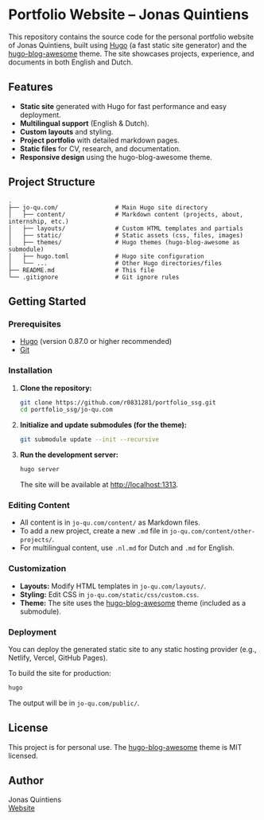 # Portfolio Website – Jonas Quintiens

This repository contains the source code for the personal portfolio website of Jonas Quintiens, built using [Hugo](https://gohugo.io/) (a fast static site generator) and the [hugo-blog-awesome](https://github.com/hugo-sid/hugo-blog-awesome) theme. The site showcases projects, experience, and documents in both English and Dutch.

## Features

- **Static site** generated with Hugo for fast performance and easy deployment.
- **Multilingual support** (English & Dutch).
- **Custom layouts** and styling.
- **Project portfolio** with detailed markdown pages.
- **Static files** for CV, research, and documentation.
- **Responsive design** using the hugo-blog-awesome theme.

## Project Structure

```
.
├── jo-qu.com/                # Main Hugo site directory
│   ├── content/              # Markdown content (projects, about, internship, etc.)
│   ├── layouts/              # Custom HTML templates and partials
│   ├── static/               # Static assets (css, files, images)
│   ├── themes/               # Hugo themes (hugo-blog-awesome as submodule)
│   ├── hugo.toml             # Hugo site configuration
│   └── ...                   # Other Hugo directories/files
├── README.md                 # This file
└── .gitignore                # Git ignore rules
```

## Getting Started

### Prerequisites

- [Hugo](https://gohugo.io/documentation/) (version 0.87.0 or higher recommended)
- [Git](https://git-scm.com/)

### Installation

1. **Clone the repository:**
   ```sh
   git clone https://github.com/r0831281/portfolio_ssg.git
   cd portfolio_ssg/jo-qu.com
   ```

2. **Initialize and update submodules (for the theme):**
   ```sh
   git submodule update --init --recursive
   ```

3. **Run the development server:**
   ```sh
   hugo server
   ```
   The site will be available at [http://localhost:1313](http://localhost:1313).

### Editing Content

- All content is in `jo-qu.com/content/` as Markdown files.
- To add a new project, create a new `.md` file in `jo-qu.com/content/other-projects/`.
- For multilingual content, use `.nl.md` for Dutch and `.md` for English.

### Customization

- **Layouts:** Modify HTML templates in `jo-qu.com/layouts/`.
- **Styling:** Edit CSS in `jo-qu.com/static/css/custom.css`.
- **Theme:** The site uses the [hugo-blog-awesome](https://github.com/hugo-sid/hugo-blog-awesome) theme (included as a submodule).

### Deployment

You can deploy the generated static site to any static hosting provider (e.g., Netlify, Vercel, GitHub Pages).

To build the site for production:
```sh
hugo
```
The output will be in `jo-qu.com/public/`.

## License

This project is for personal use. The [hugo-blog-awesome](https://github.com/hugo-sid/hugo-blog-awesome) theme is MIT licensed.

## Author

Jonas Quintiens  
[Website](jo-qu.com)

